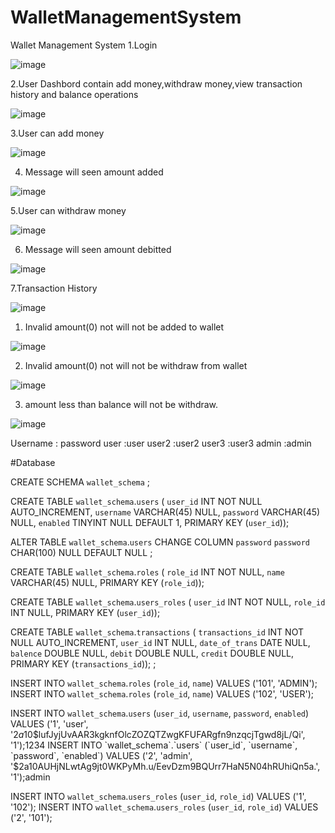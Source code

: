 # WalletManagementSystem

Wallet Management System
1.Login

![image](https://user-images.githubusercontent.com/95590391/189502814-e3ce1c08-64ad-4d7a-b1d2-7c57fbb0f290.png)

 

2.User Dashbord contain add money,withdraw money,view transaction history  and balance operations
 
![image](https://user-images.githubusercontent.com/95590391/189502823-0bd10d70-779a-4c6e-a4fe-6dd216f0eef5.png)



3.User can add money

![image](https://user-images.githubusercontent.com/95590391/189502836-c3b5ad45-4900-4361-b6b2-634d9b20fa79.png)


 
4. Message will seen  amount added
 
 ![image](https://user-images.githubusercontent.com/95590391/189502846-8b386449-b493-483e-9d73-8ec33f2b6d64.png)



5.User can withdraw money
 
 ![image](https://user-images.githubusercontent.com/95590391/189502854-56088557-5baf-4c07-a9e9-de994bd30798.png)



6. Message will seen  amount debitted 
 
 ![image](https://user-images.githubusercontent.com/95590391/189502859-03a079f1-35bc-4f6b-8688-d25a0c7a77ee.png)



7.Transaction History

![image](https://user-images.githubusercontent.com/95590391/189502865-f6d63b79-01f9-44c2-8432-249cf9721fdc.png)

 

1. Invalid  amount(0) not will not be added to wallet

![image](https://user-images.githubusercontent.com/95590391/189502892-62b58667-5da6-43d7-8aab-0d8ec6f84d52.png)


 
2. Invalid  amount(0) not will not be withdraw from wallet
 
 ![image](https://user-images.githubusercontent.com/95590391/189502898-339c3f74-ae66-41fd-bb3c-e5f218828894.png)



3. amount less than balance will not be withdraw.

 ![image](https://user-images.githubusercontent.com/95590391/189502917-92e19503-cdc2-4bed-b23e-538be885283d.png)





Username : password
user            :user
user2          :user2
user3          :user3
admin         :admin



#Database

CREATE SCHEMA `wallet_schema` ;

CREATE TABLE `wallet_schema`.`users` (
  `user_id` INT NOT NULL AUTO_INCREMENT,
  `username` VARCHAR(45) NULL,
  `password` VARCHAR(45) NULL,
  `enabled` TINYINT NULL DEFAULT 1,
  PRIMARY KEY (`user_id`));

ALTER TABLE `wallet_schema`.`users` 
CHANGE COLUMN `password` `password` CHAR(100) NULL DEFAULT NULL ;

CREATE TABLE `wallet_schema`.`roles` (
  `role_id` INT NOT NULL,
  `name` VARCHAR(45) NULL,
  PRIMARY KEY (`role_id`));

CREATE TABLE `wallet_schema`.`users_roles` (
  `user_id` INT NOT NULL,
  `role_id` INT NULL,
  PRIMARY KEY (`user_id`));

CREATE TABLE `wallet_schema`.`transactions` (
  `transactions_id` INT NOT NULL AUTO_INCREMENT,
  `user_id` INT NULL,
  `date_of_trans` DATE NULL,
  `balence` DOUBLE NULL,
  `debit` DOUBLE NULL,
  `credit` DOUBLE NULL,
  PRIMARY KEY (`transactions_id`));
;

INSERT INTO `wallet_schema`.`roles` (`role_id`, `name`) VALUES ('101', 'ADMIN');
INSERT INTO `wallet_schema`.`roles` (`role_id`, `name`) VALUES ('102', 'USER');

INSERT INTO `wallet_schema`.`users` (`user_id`, `username`, `password`, `enabled`) VALUES ('1', 'user', '$2a$10$lufJyjUvAAR3kgknfOlcZOZQTZwgKFUFARgfn9nzqcjTgwd8jL/Qi', '1');1234
INSERT INTO `wallet_schema`.`users` (`user_id`, `username`, `password`, `enabled`) VALUES ('2', 'admin', '$2a$10$AUHjNLwtAg9jt0WKPyMh.u/EevDzm9BQUrr7HaN5N04hRUhiQn5a.', '1');admin

INSERT INTO `wallet_schema`.`users_roles` (`user_id`, `role_id`) VALUES ('1', '102');
INSERT INTO `wallet_schema`.`users_roles` (`user_id`, `role_id`) VALUES ('2', '101');
